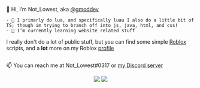 👋 Hi, I’m Not_Lowest, aka [@gmoddev](https://github.com/gmoddev)
```
- 👀 I primarly do lua, and specifically luau I also do a little bit of TS; though im trying to branch off into js, java, html, and css!
- 🌱 I’m currently learning website related stuff
```

I really don't do a lot of public stuff, but you can find some simple [Roblox](https://www.roblox.com/) scripts, and a **lot** more on my Roblox [profile](https://www.roblox.com/users/81718700/profile)
```
```
📫 You can reach me at Not_Lowest#0317 or [my Discord server](https://discord.gg/eky6HtjxVy)

<p align="center">
  <img src ="https://github-readme-stats.vercel.app/api?username=gmoddev&show_icons=true&hide_border=true&include_all_commits=true&count_private=true&theme=dark">
  <img src ="https://github-readme-stats.vercel.app/api/top-langs/?username=gmoddev&layout=compact&hide_border=true&langs_count=8&theme=dark">
</p>
